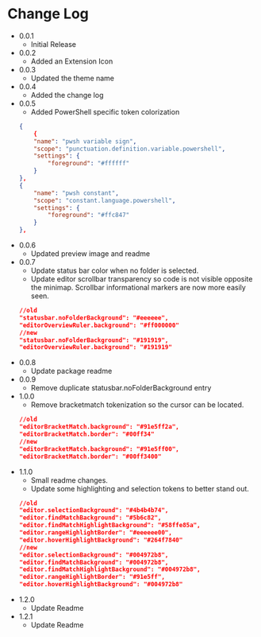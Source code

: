 # Change Log

- 0.0.1
    - Initial Release
- 0.0.2
    - Added an Extension Icon
- 0.0.3
    - Updated the theme name
- 0.0.4
    - Added the change log
- 0.0.5
    - Added PowerShell specific token colorization
    ```json
    {
        {
        "name": "pwsh variable sign",
        "scope": "punctuation.definition.variable.powershell",
        "settings": {
            "foreground": "#ffffff"
        }
    },
    {
        "name": "pwsh constant",
        "scope": "constant.language.powershell",
        "settings": {
            "foreground": "#ffc847"
        }
    },
     ```
- 0.0.6
    - Updated preview image and readme
- 0.0.7
    - Update status bar color when no folder is selected.
    - Update editor scrollbar transparency so code is not visible opposite the minimap. Scrollbar informational markers are now more easily seen.
    ```json
    //old
    "statusbar.noFolderBackground": "#eeeeee",
    "editorOverviewRuler.background": "#ff000000"
    //new
    "statusbar.noFolderBackground": "#191919",
    "editorOverviewRuler.background": "#191919"
    ```
- 0.0.8
    - Update package readme
- 0.0.9
    - Remove duplicate statusbar.noFolderBackground entry
- 1.0.0
    - Remove bracketmatch tokenization so the cursor can be located.
    ```json
    //old
	"editorBracketMatch.background": "#91e5ff2a",
	"editorBracketMatch.border": "#00ff34"
    //new
    "editorBracketMatch.background": "#91e5ff00",
	"editorBracketMatch.border": "#00ff3400"
    ```
- 1.1.0
    - Small readme changes.
    - Update some highlighting and selection tokens to better stand out.
    ```json
    //old
    "editor.selectionBackground": "#4b4b4b74",
    "editor.findMatchBackground": "#5b6c82",
    "editor.findMatchHighlightBackground": "#58ffe85a",
	"editor.rangeHighlightBorder": "#eeeeee00",
	"editor.hoverHighlightBackground": "#264f7840"
    //new
    "editor.selectionBackground": "#004972b8",
    "editor.findMatchBackground": "#004972b8",
    "editor.findMatchHighlightBackground": "#004972b8",
    "editor.rangeHighlightBorder": "#91e5ff",
    "editor.hoverHighlightBackground": "#004972b8"
    ```
- 1.2.0
    - Update Readme
- 1.2.1
    - Update Readme